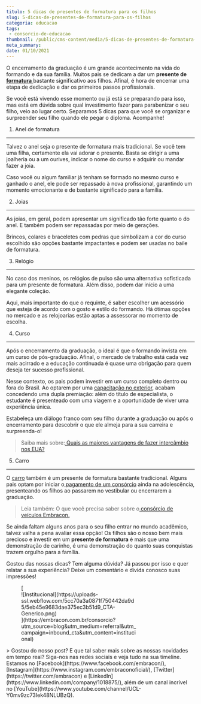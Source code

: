 ```yaml
---
titulo: 5 dicas de presentes de formatura para os filhos
slug: 5-dicas-de-presentes-de-formatura-para-os-filhos
categoria: educacao
tags:
 - consorcio-de-educacao
thumbnail: /public/cms-content/media/5-dicas-de-presentes-de-formatura-para-os-filhos.jpg
meta_summary: 
date: 01/10/2021
---
```

O encerramento da graduação é um grande acontecimento na vida do formando e da sua família. Muitos pais se dedicam a dar um **presente de**[ **formatura** ](https://www.embracon.com.br/blog/3-razoes-para-fazer-uma-festa-de-formatura)bastante significativo aos filhos. Afinal, é hora de encerrar uma etapa de dedicação e dar os primeiros passos profissionais.

Se você está vivendo esse momento ou já está se preparando para isso, mas está em dúvida sobre qual investimento fazer para parabenizar o seu filho, veio ao lugar certo. Separamos 5 dicas para que você se organizar e surpreender seu filho quando ele pegar o diploma. Acompanhe!

1. Anel de formatura
--------------------

Talvez o anel seja o presente de formatura mais tradicional. Se você tem uma filha, certamente ela vai adorar o presente. Basta se dirigir a uma joalheria ou a um ourives, indicar o nome do curso e adquirir ou mandar fazer a joia.

Caso você ou algum familiar já tenham se formado no mesmo curso e ganhado o anel, ele pode ser repassado à nova profissional, garantindo um momento emocionante e de bastante significado para a família.

2. Joias
--------

As joias, em geral, podem apresentar um significado tão forte quanto o do anel. E também podem ser repassadas por meio de gerações.

Brincos, colares e braceletes com pedras que simbolizam a cor do curso escolhido são opções bastante impactantes e podem ser usadas no baile de formatura.

3. Relógio
----------

No caso dos meninos, os relógios de pulso são uma alternativa sofisticada para um presente de formatura. Além disso, podem dar início a uma elegante coleção.

Aqui, mais importante do que o requinte, é saber escolher um acessório que esteja de acordo com o gosto e estilo do formando. Há ótimas opções no mercado e as relojoarias estão aptas a assessorar no momento de escolha.

4. Curso
--------

Após o encerramento da graduação, o ideal é que o formando invista em um curso de pós-graduação. Afinal, o mercado de trabalho está cada vez mais acirrado e a educação continuada é quase uma obrigação para quem deseja ter sucesso profissional.

Nesse contexto, os pais podem investir em um curso completo dentro ou fora do Brasil. Ao optarem por uma [capacitação no exterior](https://www.embracon.com.br/blog/estagio-internacional-entenda-como-funciona-e-quais-sao-as-vantagens), acabam concedendo uma dupla premiação: além do título de especialista, o estudante é presenteado com uma viagem e a oportunidade de viver uma experiência única.

Estabeleça um diálogo franco com seu filho durante a graduação ou após o encerramento para descobrir o que ele almeja para a sua carreira e surpreenda-o!

> Saiba mais sobre:[ Quais as maiores vantagens de fazer intercâmbio nos EUA?](https://www.embracon.com.br/blog/quais-as-maiores-vantagens-de-fazer-intercambio-nos-eua)

5. Carro
--------

O [carro](https://www.embracon.com.br/consorcio-de-carros) também é um presente de formatura bastante tradicional. Alguns pais optam por iniciar o[ pagamento de um consórcio](https://www.embracon.com.br/blog/vantagens-consorcio-automovel) ainda na adolescência, presenteando os filhos ao passarem no vestibular ou encerrarem a graduação.

> Leia também: O que você precisa saber sobre o[ consórcio de veículos Embracon.](https://www.embracon.com.br/blog/sobre-o-consorcio-de-veiculos-embracon)

Se ainda faltam alguns anos para o seu filho entrar no mundo acadêmico, talvez valha a pena avaliar essa opção! Os filhos são o nosso bem mais precioso e investir em um **presente de formatura** é mais que uma demonstração de carinho, é uma demonstração do quanto suas conquistas trazem orgulho para a família.

Gostou das nossas dicas? Tem alguma dúvida? Já passou por isso e quer relatar a sua experiência? Deixe um comentário e divida conosco suas impressões!

<figure class="w-richtext-figure-type-image w-richtext-align-center" style="max-width:310px">[<div>![Institucional](https://uploads-ssl.webflow.com/5cc70a3a0871f750442da9d5/5eb45e9683dae375ec3b51d9_CTA-Generico.png)</div>](https://embracon.com.br/consorcio?utm_source=blog&utm_medium=referral&utm_campaign=inbound_cta&utm_content=institucional)</figure>> Gostou do nosso post? E que tal saber mais sobre as nossas novidades em tempo real? Siga-nos nas redes sociais e veja tudo na sua timeline. Estamos no [Facebook](https://www.facebook.com/embracon/), [Instagram](https://www.instagram.com/embraconoficial/), [Twitter](https://twitter.com/embracon) e [LinkedIn](https://www.linkedin.com/company/1018875/), além de um canal incrível no [YouTube](https://www.youtube.com/channel/UCL-Y0mv9zc73Iek48NLUBzQ).
